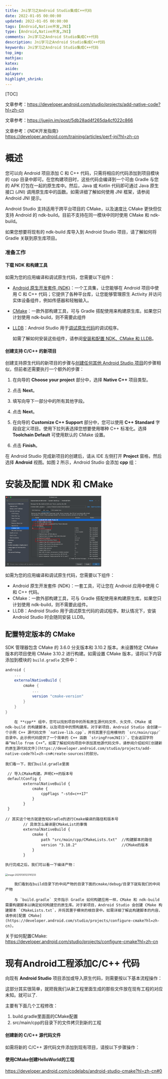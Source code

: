 ```yaml
---
title: Jni学习之Android Studio集成C++代码
date: 2022-01-05 00:00:00
updated: 2022-01-05 00:00:00
tags: [Android,Native开发,JNI]
type: [Android,Native开发,JNI]
comments: Jni学习之Android Studio集成C++代码
description: Jni学习之Android Studio集成C++代码
keywords: Jni学习之Android Studio集成C++代码
top_img:
mathjax:
katex:
aside:
aplayer:
highlight_shrink:
---
```




[TOC]



文章参考：https://developer.android.com/studio/projects/add-native-code?hl=zh-cn

文章参考：https://juejin.im/post/5db28ad4f265da4cf022c866

文章参考：《NDK开发指南》https://developer.android.com/training/articles/perf-jni?hl=zh-cn

# 概述

您可以向 Android 项目添加 C 和 C++ 代码，只需将相应的代码添加到项目模块的 cpp 目录中即可。在您构建项目时，这些代码会编译到一个可由 Gradle 与您的 APK 打包在一起的原生库中。然后，Java 或 Kotlin 代码即可通过 Java 原生接口 (JNI) 调用原生库中的函数。如需详细了解如何使用 JNI 框架，请参阅 Android JNI 提示。

Android Studio 支持适用于跨平台项目的 CMake，以及速度比 CMake 更快但仅支持 Android 的 ndk-build。目前不支持在同一模块中同时使用 CMake 和 ndk-build。

如果您想要将现有的 ndk-build 库导入到 Android Studio 项目，请了解如何将 Gradle 关联到原生库项目。

### 准备工作

#### 下载 NDK 和构建工具

如需为您的应用编译和调试原生代码，您需要以下组件：

- [Android 原生开发套件 (NDK)](https://developer.android.com/ndk?hl=zh-cn)：一个工具集，让您能够在 Android 项目中使用 C 和 C++ 代码；它提供了各种平台库，让您能够管理原生 Activity 并访问实体设备组件，例如传感器和轻触输入。

- [CMake](https://cmake.org/)：一款外部构建工具，可与 Gradle 搭配使用来构建原生库。如果您只计划使用 ndk-build，则不需要此组件

- [LLDB](http://lldb.llvm.org/)：Android Studio 用于[调试原生代码](https://developer.android.com/studio/debug?hl=zh-cn)的调试程序。

  如需了解如何安装这些组件，请参阅[安装和配置 NDK、CMake 和 LLDB](https://developer.android.com/studio/projects/install-ndk?hl=zh-cn)。

#### 创建支持 C/C++ 的新项目

创建支持原生代码的新项目的步骤与[创建任何其他 Android Studio 项目](https://developer.android.com/studio/projects/create-project?hl=zh-cn)的步骤相似，但前者还需要执行一个额外的步骤：

1. 在向导的 **Choose your project** 部分中，选择 **Native C++** 项目类型。

   

2. 点击 **Next**。

3. 填写向导下一部分中的所有其他字段。

4. 点击 **Next**。

5. 在向导的 **Customize C++ Support** 部分中，您可以使用 **C++ Standard** 字段自定义项目。使用下拉列表选择您想要使用哪种 C++ 标准化。选择 **Toolchain Default** 可使用默认的 CMake 设置。

6. 点击 **Finish**。

在 Android Studio 完成新项目的创建后，请从 IDE 左侧打开 **Project** 窗格，然后选择 **Android** 视图。如图 2 所示，Android Studio 会添加 **cpp** 组：



# 安装及配置 NDK 和 CMake

<img src="images/image-20220622090128756.png" alt="image-20220622090128756" style="zoom:30%;" />

如需为您的应用编译和调试原生代码，您需要以下组件：

- Android 原生开发套件 (NDK)：一套工具，可让您在 Android 应用中使用 C 和 C++ 代码。
- CMake：一款外部构建工具，可与 Gradle 搭配使用来构建原生库。如果您只计划使用 ndk-build，则不需要此组件。
- LLDB：Android Studio 用于调试原生代码的调试程序。默认情况下，安装 Android Studio 时会随同安装 LLDB。

## 配置特定版本的 CMake 

SDK 管理器包含 CMake 的 3.6.0 分支版本和 3.10.2 版本。未设置特定 CMake 版本的项目使用 CMake 3.10.2 进行构建。如需设置 CMake 版本，请将以下内容添加到模块的 `build.gradle` 文件中：

```groovy
android {
    ...
    externalNativeBuild {
        cmake {
            ...
            version "cmake-version"
        }
    }
}
```



		在 **cpp** 组中，您可以找到项目中的所有原生源代码文件、头文件、CMake 或 ndk-build 的构建脚本，以及项目中的预构建库。对于新项目，Android Studio 会创建一个示例 C++ 源代码文件 `native-lib.cpp`，并将其置于应用模块的 `src/main/cpp/` 目录中。此示例代码提供了一个简单的 C++ 函数 `stringFromJNI()`，它会返回字符串“Hello from C++”。如需了解如何向项目中添加其他源代码文件，请参阅介绍如何[创建新的原生源代码文件](https://developer.android.com/studio/projects/add-native-code?hl=zh-cn#create-sources)的部分。
	
	我们看一下，我们build.gradle里面

```
 // 导入CMake构建。声明C++的版本号
 defaultConfig {
        externalNativeBuild {
            cmake {
                cppFlags "-std=c++17"
            }
        }
 }       

// 其实这个地方就是告知Gradle的进行Cmake编译的路径和版本号
        // 具体怎么编译是CMakeList的事情
        externalNativeBuild {
            cmake {
                path "src/main/cpp/CMakeLists.txt"  //构建脚本的路径
                version "3.10.2"                    //CMake的版本
            }
        }
```

	执行完成之后，我们可以看一下编译产物：

<img src="https://gitee.com/frewen1225/ImageUploader/raw/master/freweniMac/20210130123815.png" alt="image-20210130123741233" style="zoom:50%;" />

		我们看到在build目录下的中间产物的目录下面的cmake/debug/目录下就有我们的中间产物
	
		与 `build.gradle` 文件指示 Gradle 如何构建应用一样，CMake 和 ndk-build 需要构建脚本以确定如何构建您的原生库。对于新项目，Android Studio 会创建 CMake 构建脚本 `CMakeLists.txt`，并将其置于模块的根目录中。如需详细了解此构建脚本的内容，请参阅[配置 CMake](https://developer.android.com/studio/projects/configure-cmake?hl=zh-cn)。

关于如何配置CMake:  https://developer.android.com/studio/projects/configure-cmake?hl=zh-cn



# 现有Android工程添加C/C++ 代码

向现有 **Android Studio** 项目添加或导入原生代码，则需要按以下基本流程操作：

 这部分其实很简单，就把我我们从新工程里面生成的那些文件放在现有工程的对应未知。就可以了.

主要有下面几个工程修改：

1. build.gradle里面面的CMake配置
2. src/main/cpp的目录下的文件拷贝到新的工程

#### 创建新的 C/C++ 源代码文件

如需将新的 C/C++ 源代码文件添加到现有项目，请按以下步骤操作：



#### 使用CMake创建HelloWorld的工程

https://developer.android.com/codelabs/android-studio-cmake?hl=zh-cn#0